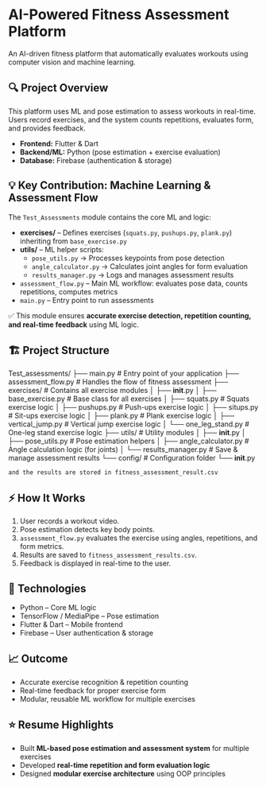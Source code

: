 # AI-Powered Fitness Assessment Platform

An AI-driven fitness platform that automatically evaluates workouts using computer vision and machine learning.

## 🔍 Project Overview
This platform uses ML and pose estimation to assess workouts in real-time. Users record exercises, and the system counts repetitions, evaluates form, and provides feedback.

- **Frontend:** Flutter & Dart
- **Backend/ML:** Python (pose estimation + exercise evaluation)
- **Database:** Firebase (authentication & storage)

## 💡 Key Contribution: Machine Learning & Assessment Flow
The `Test_Assessments` module contains the core ML and logic:

- **exercises/** – Defines exercises (`squats.py`, `pushups.py`, `plank.py`) inheriting from `base_exercise.py`
- **utils/** – ML helper scripts:
  - `pose_utils.py` → Processes keypoints from pose detection
  - `angle_calculator.py` → Calculates joint angles for form evaluation
  - `results_manager.py` → Logs and manages assessment results
- `assessment_flow.py` – Main ML workflow: evaluates pose data, counts repetitions, computes metrics
- `main.py` – Entry point to run assessments

✅ This module ensures **accurate exercise detection, repetition counting, and real-time feedback** using ML logic.

## 🏗️ Project Structure
Test_assessments/
├── main.py                  # Entry point of your application
├── assessment_flow.py       # Handles the flow of fitness assessment
├── exercises/               # Contains all exercise modules
│   ├── __init__.py
│   ├── base_exercise.py     # Base class for all exercises
│   ├── squats.py            # Squats exercise logic
│   ├── pushups.py           # Push-ups exercise logic
│   ├── situps.py            # Sit-ups exercise logic
│   ├── plank.py             # Plank exercise logic
│   ├── vertical_jump.py     # Vertical jump exercise logic
│   └── one_leg_stand.py     # One-leg stand exercise logic
├── utils/                   # Utility modules
│   ├── __init__.py
│   ├── pose_utils.py        # Pose estimation helpers
│   ├── angle_calculator.py  # Angle calculation logic (for joints)
│   └── results_manager.py   # Save & manage assessment results
└── config/                  # Configuration folder
    └── __init__.py

    and the results are stored in fitness_assessment_result.csv


## ⚡ How It Works
1. User records a workout video.
2. Pose estimation detects key body points.
3. `assessment_flow.py` evaluates the exercise using angles, repetitions, and form metrics.
4. Results are saved to `fitness_assessment_results.csv`.
5. Feedback is displayed in real-time to the user.

## 🚀 Technologies
- Python – Core ML logic
- TensorFlow / MediaPipe – Pose estimation
- Flutter & Dart – Mobile frontend
- Firebase – User authentication & storage

## 📈 Outcome
- Accurate exercise recognition & repetition counting
- Real-time feedback for proper exercise form
- Modular, reusable ML workflow for multiple exercises

## ⭐ Resume Highlights
- Built **ML-based pose estimation and assessment system** for multiple exercises
- Developed **real-time repetition and form evaluation logic**
- Designed **modular exercise architecture** using OOP principles


